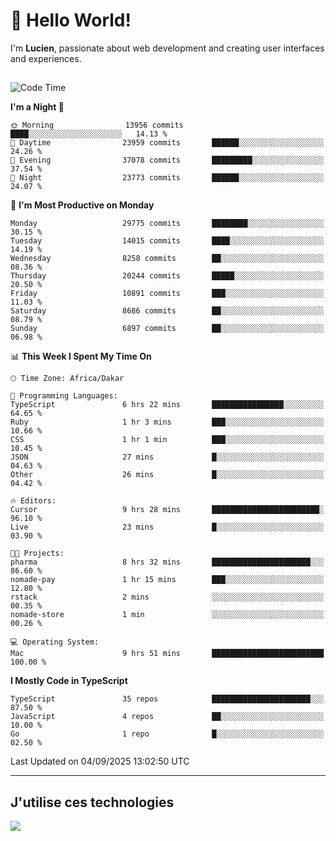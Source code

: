 # 👋 Hello World!

I'm **Lucien**, passionate about web development and creating user interfaces and experiences.

##

<!--START_SECTION:waka-->
![Code Time](http://img.shields.io/badge/Code%20Time-3%2C645%20hrs%2011%20mins-blue)

**I'm a Night 🦉** 

```text
🌞 Morning                13956 commits       ████░░░░░░░░░░░░░░░░░░░░░   14.13 % 
🌆 Daytime                23959 commits       ██████░░░░░░░░░░░░░░░░░░░   24.26 % 
🌃 Evening                37078 commits       █████████░░░░░░░░░░░░░░░░   37.54 % 
🌙 Night                  23773 commits       ██████░░░░░░░░░░░░░░░░░░░   24.07 % 
```
📅 **I'm Most Productive on Monday** 

```text
Monday                   29775 commits       ████████░░░░░░░░░░░░░░░░░   30.15 % 
Tuesday                  14015 commits       ████░░░░░░░░░░░░░░░░░░░░░   14.19 % 
Wednesday                8258 commits        ██░░░░░░░░░░░░░░░░░░░░░░░   08.36 % 
Thursday                 20244 commits       █████░░░░░░░░░░░░░░░░░░░░   20.50 % 
Friday                   10891 commits       ███░░░░░░░░░░░░░░░░░░░░░░   11.03 % 
Saturday                 8686 commits        ██░░░░░░░░░░░░░░░░░░░░░░░   08.79 % 
Sunday                   6897 commits        ██░░░░░░░░░░░░░░░░░░░░░░░   06.98 % 
```


📊 **This Week I Spent My Time On** 

```text
🕑︎ Time Zone: Africa/Dakar

💬 Programming Languages: 
TypeScript               6 hrs 22 mins       ████████████████░░░░░░░░░   64.65 % 
Ruby                     1 hr 3 mins         ███░░░░░░░░░░░░░░░░░░░░░░   10.66 % 
CSS                      1 hr 1 min          ███░░░░░░░░░░░░░░░░░░░░░░   10.45 % 
JSON                     27 mins             █░░░░░░░░░░░░░░░░░░░░░░░░   04.63 % 
Other                    26 mins             █░░░░░░░░░░░░░░░░░░░░░░░░   04.42 % 

🔥 Editors: 
Cursor                   9 hrs 28 mins       ████████████████████████░   96.10 % 
Live                     23 mins             █░░░░░░░░░░░░░░░░░░░░░░░░   03.90 % 

🐱‍💻 Projects: 
pharma                   8 hrs 32 mins       ██████████████████████░░░   86.60 % 
nomade-pay               1 hr 15 mins        ███░░░░░░░░░░░░░░░░░░░░░░   12.80 % 
rstack                   2 mins              ░░░░░░░░░░░░░░░░░░░░░░░░░   00.35 % 
nomade-store             1 min               ░░░░░░░░░░░░░░░░░░░░░░░░░   00.26 % 

💻 Operating System: 
Mac                      9 hrs 51 mins       █████████████████████████   100.00 % 
```

**I Mostly Code in TypeScript** 

```text
TypeScript               35 repos            ██████████████████████░░░   87.50 % 
JavaScript               4 repos             ██░░░░░░░░░░░░░░░░░░░░░░░   10.00 % 
Go                       1 repo              █░░░░░░░░░░░░░░░░░░░░░░░░   02.50 % 
```




 Last Updated on 04/09/2025 13:02:50 UTC
<!--END_SECTION:waka-->
---

## J'utilise ces technologies

<p align="left">
  <a href="https://skillicons.dev">
    <img src="https://skillicons.dev/icons?i=ts,js,go,ruby,css,scss,tailwind,react,vite,nextjs,docker,figma,ableton" />
  </a>
</p>

